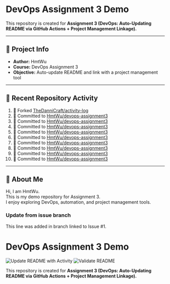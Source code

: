 # DevOps Assignment 3 Demo

This repository is created for **Assignment 3 (DevOps: Auto-Updating README via GitHub Actions + Project Management Linkage).**

---

## 📌 Project Info
- **Author:** HmtWu
- **Course:** DevOps Assignment 3
- **Objective:** Auto-update README and link with a project management tool

---

## 🚀 Recent Repository Activity
<!--START_SECTION:activity-->
1. 🍴 Forked [TheDanniCraft/activity-log](https://github.com/TheDanniCraft/activity-log)
2. 📝 Committed to [HmtWu/devops-assignment3](https://github.com/HmtWu/devops-assignment3/commit/74e536c189b1204ff50811e8be9365a8bf386fe2)
3. 📝 Committed to [HmtWu/devops-assignment3](https://github.com/HmtWu/devops-assignment3/commit/6246e5a5e127cabd967622413dcf984c036ca8ff)
4. 📝 Committed to [HmtWu/devops-assignment3](https://github.com/HmtWu/devops-assignment3/commit/c42e2d89c5f12d8e450768631874d024bab0de26)
5. 📝 Committed to [HmtWu/devops-assignment3](https://github.com/HmtWu/devops-assignment3/commit/809f9a85ee944d16542d4b5d0dc890f3346bfed3)
6. 📝 Committed to [HmtWu/devops-assignment3](https://github.com/HmtWu/devops-assignment3/commit/99fd8109f5fecc35e4d1beda70c095ddced1c212)
7. 📝 Committed to [HmtWu/devops-assignment3](https://github.com/HmtWu/devops-assignment3/commit/c10a36ecbe7a49ac406de7dded65e7355980f199)
8. 📝 Committed to [HmtWu/devops-assignment3](https://github.com/HmtWu/devops-assignment3/commit/ebbc12b0543432414796e86ecc752115c4ec7df1)
9. 📝 Committed to [HmtWu/devops-assignment3](https://github.com/HmtWu/devops-assignment3/commit/34e005305e680b1bc5f900276d083172caea826e)
10. 📝 Committed to [HmtWu/devops-assignment3](https://github.com/HmtWu/devops-assignment3/commit/6e1f919484164d977ce3b0afa504bda71348e0b3)
<!--END_SECTION:activity-->

---

## 🙋 About Me
<!-- MYLINKS:START -->
Hi, I am HmtWu.  
This is my demo repository for Assignment 3.  
I enjoy exploring DevOps, automation, and project management tools.  
<!-- MYLINKS:END -->

### Update from issue branch
This line was added in branch linked to Issue #1.

# DevOps Assignment 3 Demo

![Update README with Activity](https://github.com/HmtWu/devops-assignment3/actions/workflows/update-readme.yml/badge.svg)
![Validate README](https://github.com/HmtWu/devops-assignment3/actions/workflows/validate-readme.yml/badge.svg)

This repository is created for **Assignment 3 (DevOps: Auto-Updating README via GitHub Actions + Project Management Linkage).**


